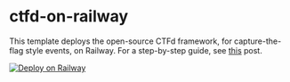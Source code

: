 # ctfd-on-railway
This template deploys the open-source CTFd framework, for capture-the-flag style events, on Railway. For a step-by-step guide, see [this](https://alphasec.io/run-capture-the-flag-events-with-ctfd/) post.

[![Deploy on Railway](https://railway.app/button.svg)](https://railway.app/new/template/Feq69b?referralCode=alphasec)
